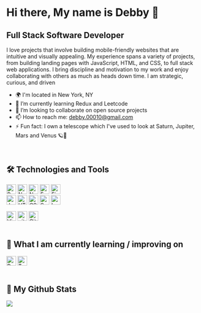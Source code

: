 Hi there, My name is Debby 👋
================================

Full Stack Software Developer
------------------

I love projects that involve building mobile-friendly websites that are intuitive and visually appealing. My experience spans a variety of projects, from building landing pages with JavaScript, HTML, and CSS, to full stack web applications. I bring discipline and motivation to my work and enjoy collaborating with others as much as heads down time. I am strategic, curious, and driven

- 🌍  I'm located in New York, NY
- 🌱 I’m currently learning Redux and Leetcode
- 👯 I’m looking to collaborate on open source projects
- 📫 How to reach me: [debby.00010@gmail.com](mailto:debby.00010@gmail.com)
- ⚡ Fun fact: I own a telescope which I've used to look at Saturn, Jupiter, Mars and Venus 🪐🌌
<br>

## 🛠  Technologies and Tools
<img src="https://img.shields.io/badge/React-282C34?logo=react&logoColor=61DAFB" alt="React logo" title="React" height="25" /> <img src="https://img.shields.io/badge/Next.js-282C34?logo=next.js&logoColor=FFFFFF" alt="Next.js logo" title="Next.js" height="25" />
<img src="https://img.shields.io/badge/Node.js-282C34?logo=node.js&logoColor=339933" alt="Node.js logo" title="Node.js" height="25" />
<img src="https://img.shields.io/badge/Express-282C34?logo=express&logoColor=FFFFFF" alt="Express.js logo" title="Express.js" height="25" />
<img src="https://img.shields.io/badge/Firebase-282C34?logo=firebase&logoColor=FFCA28" alt="Firebase logo" title="Firebase" height="25" />
<br>
<img src="https://img.shields.io/badge/JavaScript-282C34?logo=javascript&logoColor=F7DF1E" alt="JavaScript logo" title="JavaScript" height="25" />
<img src="https://img.shields.io/badge/HTML5-282C34?logo=html5&logoColor=E34F26" alt="HTML5 logo" title="HTML5" height="25" />
<img src="https://img.shields.io/badge/CSS3-282C34?logo=css3&logoColor=1572B6" alt="CSS3 logo" title="CSS3" height="25" />
<img src="https://img.shields.io/badge/Sass-282C34?logo=sass&logoColor=fa73c8" alt="Sass logo" title="Sass" height="25" />
<img src="https://img.shields.io/badge/Boostrap-282C34?logo=bootstrap&logoColor=7508c9" alt="bootstrap logo" title="bootstrap" height="25" />

<img src="https://img.shields.io/badge/VS%20Code-282C34?logo=visual-studio-code&logoColor=007ACC" alt="Visual Studio Code logo" title="Visual Studio Code" height="25" /> <img src="https://img.shields.io/badge/Git-282C34?logo=git&logoColor=f7502f" alt="git logo" title="Git" height="25" /> <img src="https://img.shields.io/badge/Github-282C34?logo=github&logoColor=FFFFFF" alt="Github logo" title="Github" height="25" /> 
<br>
<br>

## 📖  What I am currently learning / improving on
<img src="https://img.shields.io/badge/Redux-282C34?logo=redux&logoColor=9e42f5" alt="Redux logo" title="Sass" height="25" /> <img src="https://img.shields.io/badge/Typescript-282C34?logo=typescript&logoColor=1572B6" alt="Typescript logo" title="Sass" height="25" />
<br>
<br>

## 🤖  My Github Stats


<a href="http://www.github.com/Deb0006"><img src="https://github-readme-streak-stats.herokuapp.com/?user=Deb0006&stroke=ffffff&background=1c1917&ring=0891b2&fire=0891b2&currStreakNum=ffffff&currStreakLabel=0891b2&sideNums=ffffff&sideLabels=ffffff&dates=ffffff&hide_border=true" /></a>
